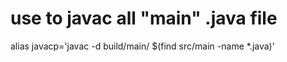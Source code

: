# use to javac all "main" .java file
alias javacp='javac -d build/main/  $(find src/main -name *.java)'
